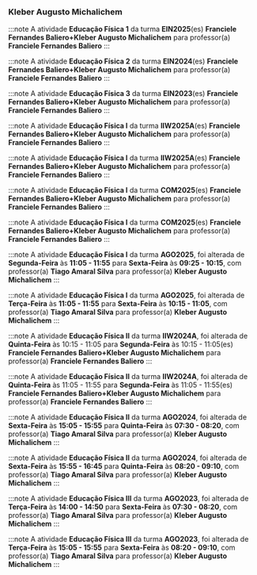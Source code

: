 ### Kleber Augusto Michalichem


:::note
A atividade **Educação Física 1** da turma **EIN2025**(es) **Franciele Fernandes Baliero+Kleber Augusto Michalichem** para professor(a) **Franciele Fernandes Baliero**
:::
        


:::note
A atividade **Educação Física 2** da turma **EIN2024**(es) **Franciele Fernandes Baliero+Kleber Augusto Michalichem** para professor(a) **Franciele Fernandes Baliero**
:::
        


:::note
A atividade **Educação Física 3** da turma **EIN2023**(es) **Franciele Fernandes Baliero+Kleber Augusto Michalichem** para professor(a) **Franciele Fernandes Baliero**
:::
        


:::note
A atividade **Educação Física I** da turma **IIW2025A**(es) **Franciele Fernandes Baliero+Kleber Augusto Michalichem** para professor(a) **Franciele Fernandes Baliero**
:::
        


:::note
A atividade **Educação Física I** da turma **IIW2025A**(es) **Franciele Fernandes Baliero+Kleber Augusto Michalichem** para professor(a) **Franciele Fernandes Baliero**
:::
        


:::note
A atividade **Educação Física I** da turma **COM2025**(es) **Franciele Fernandes Baliero+Kleber Augusto Michalichem** para professor(a) **Franciele Fernandes Baliero**
:::
        


:::note
A atividade **Educação Física I** da turma **COM2025**(es) **Franciele Fernandes Baliero+Kleber Augusto Michalichem** para professor(a) **Franciele Fernandes Baliero**
:::
        


:::note
A atividade **Educação Física I** da turma **AGO2025**, foi alterada de **Segunda-Feira** às **11:05 - 11:55** para **Sexta-Feira** às **09:25 - 10:15**, com professor(a) **Tiago Amaral Silva** para professor(a) **Kleber Augusto Michalichem**
:::
        


:::note
A atividade **Educação Física I** da turma **AGO2025**, foi alterada de **Terça-Feira** às **11:05 - 11:55** para **Sexta-Feira** às **10:15 - 11:05**, com professor(a) **Tiago Amaral Silva** para professor(a) **Kleber Augusto Michalichem**
:::
        


:::note
A atividade **Educação Física II** da turma **IIW2024A**, foi alterada de **Quinta-Feira** às 10:15 - 11:05 para **Segunda-Feira** às 10:15 - 11:05(es) **Franciele Fernandes Baliero+Kleber Augusto Michalichem** para professor(a) **Franciele Fernandes Baliero**
:::
        


:::note
A atividade **Educação Física II** da turma **IIW2024A**, foi alterada de **Quinta-Feira** às 11:05 - 11:55 para **Segunda-Feira** às 11:05 - 11:55(es) **Franciele Fernandes Baliero+Kleber Augusto Michalichem** para professor(a) **Franciele Fernandes Baliero**
:::
        


:::note
A atividade **Educação Física II** da turma **AGO2024**, foi alterada de **Sexta-Feira** às **15:05 - 15:55** para **Quinta-Feira** às **07:30 - 08:20**, com professor(a) **Tiago Amaral Silva** para professor(a) **Kleber Augusto Michalichem**
:::
        


:::note
A atividade **Educação Física II** da turma **AGO2024**, foi alterada de **Sexta-Feira** às **15:55 - 16:45** para **Quinta-Feira** às **08:20 - 09:10**, com professor(a) **Tiago Amaral Silva** para professor(a) **Kleber Augusto Michalichem**
:::
        


:::note
A atividade **Educação Física III** da turma **AGO2023**, foi alterada de **Terça-Feira** às **14:00 - 14:50** para **Sexta-Feira** às **07:30 - 08:20**, com professor(a) **Tiago Amaral Silva** para professor(a) **Kleber Augusto Michalichem**
:::
        


:::note
A atividade **Educação Física III** da turma **AGO2023**, foi alterada de **Terça-Feira** às **15:05 - 15:55** para **Sexta-Feira** às **08:20 - 09:10**, com professor(a) **Tiago Amaral Silva** para professor(a) **Kleber Augusto Michalichem**
:::
        


